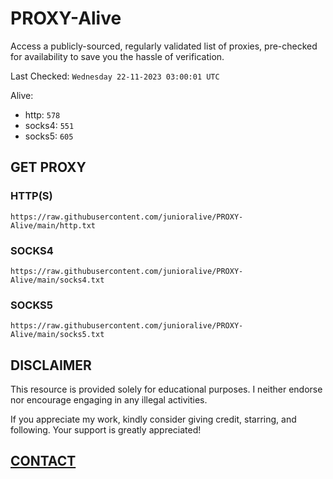 # PROXY-Alive

Access a publicly-sourced, regularly validated list of proxies, pre-checked for availability to save you the hassle of verification.

Last Checked: `Wednesday 22-11-2023 03:00:01 UTC`

Alive:
- http: `578`
- socks4: `551`
- socks5: `605`

## GET PROXY

### HTTP(S)

```https://raw.githubusercontent.com/junioralive/PROXY-Alive/main/http.txt```

### SOCKS4

```https://raw.githubusercontent.com/junioralive/PROXY-Alive/main/socks4.txt```

### SOCKS5

```https://raw.githubusercontent.com/junioralive/PROXY-Alive/main/socks5.txt```

## DISCLAIMER

This resource is provided solely for educational purposes. I neither endorse nor encourage engaging in any illegal activities.

If you appreciate my work, kindly consider giving credit, starring, and following. Your support is greatly appreciated! 

## [CONTACT](https://t.me/TheJuniorAlive)
